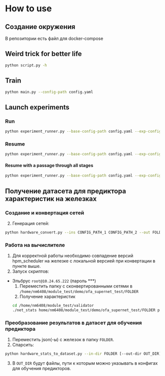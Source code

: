 # How to use

## Создание окружения
В репозитории есть файл для docker-compose

## Weird trick for better life

```bash
python script.py -h
```

## Train
```bash
python main.py --config-path config.yaml 
```

## Launch experiments

### Run
```bash
python experiment_runner.py --base-config-path config.yaml --exp-config-path ./configs/old/exp_segmentation_config_example.yaml --output-dir ./output/experiment --datasets-dir /workspace/labs_db/paradigma/
```
### Resume
```bash
python experiment_runner.py --base-config-path config.yaml --exp-config-path ./configs/old/exp_segmentation_config_example.yaml --output-dir ./output/experiment --datasets-dir /workspace/labs_db/paradigma/ --resume
```
#### Resume with a passage through all stages
```bash
python experiment_runner.py --base-config-path config.yaml --exp-config-path ./configs/old/exp_segmentation_config_example.yaml --output-dir ./output/experiment --datasets-dir /workspace/labs_db/paradigma/ --resume --from-scratch
```

## Получение датасета для предиктора характеристик на железках

### Создание и конвертация сетей
2. Генерация сетей:
```bash
python hardware_convert.py --ins CONFIG_PATH_1 CONFIG_PATH_2 --out FOLDER --image-size HEIGHT WIDTH --classes N_CLASSES --systems module elbrus [--hpm HPM_SCHEDULER_PATH --det --nets NUM_NETS]
```
### Работа на вычислителе
1. Для корректной работы необходимо совпадение версий hpm_scheduler на железке с локальной версией при конвертации в пункте выше.
2. Запуск скриптов:
- Эльбрус `root@10.24.65.222` (пароль ***) 
  1. Переместить папку с сконвертированными сетями в `/home/nm6408/module_test/demo/ofa_supernet_test/FOLDER`
  2. Получение характеристик
  ```bash
  cd /home/nm6408/module_test/validator
  ./net_stats home/nm6408/module_test/demo/ofa_supernet_test/FOLDER path/to/result.json input.json
  ```
### Преобразование результатов в датасет для обучения предиктора
1.  Переместить json(-ы) с железок в папку `FOLDER`.
2.  Спарсить:
```bash
python hardware_stats_to_dataset.py --in-dir FOLDER [--out-dir OUT_DIR] 
``` 
3. В `OUT_DIR` будут файлы, пути к которым можно указывать в конфигах для обучения предикторов.
